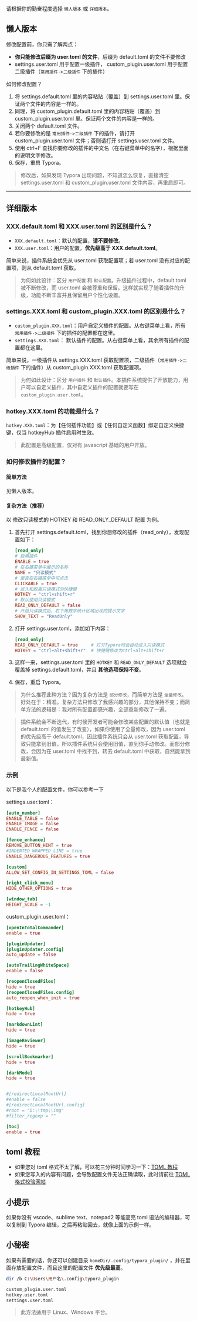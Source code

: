 请根据你的勤奋程度选择 `懒人版本` 或 `详细版本`。



## 懒人版本

修改配置前，你只需了解两点：

- **你只能修改后缀为 user.toml 的文件**，后缀为 default.toml 的文件不要修改
- settings.user.toml 用于配置一级插件， custom_plugin.user.toml 用于配置二级插件（`常用插件->二级插件` 下的插件）



如何修改配置？

1. 将 settings.default.toml 里的内容粘贴（覆盖）到 settings.user.toml 里。保证两个文件的内容是一样的。
2. 同理，将 custom_plugin.default.toml 里的内容粘贴（覆盖）到 custom_plugin.user.toml 里。保证两个文件的内容是一样的。
3. 关闭两个 default.toml 文件。
4. 若你要修改的是 `常用插件->二级插件` 下的插件，请打开 custom_plugin.user.toml 文件；否则请打开 settings.user.toml 文件。
5. 使用 ctrl+F 查找你要修改的插件的中文名（在右键菜单中的名字），根据里面的说明文字修改。
6. 保存，重启 Typora。

> 修改后，如果发现 Typora 出现问题，不知道怎么恢复，直接清空 settings.user.toml 和 custom_plugin.user.toml 文件内容，再重启即可。



----



## 详细版本

### XXX.default.toml 和 XXX.user.toml 的区别是什么？

- `XXX.default.toml`：默认的配置，**请不要修改**。
- `XXX.user.toml`：用户的配置，**优先级高于 XXX.default.toml**。

简单来说，插件系统会优先从 user.toml 获取配置项；若 user.toml 没有对应的配置项，则从 default.toml 获取。


> 为何如此设计：区分 `用户配置` 和 `默认配置`。升级插件过程中，default.toml 被不断修改，而 user.toml 会被尊重和保留。这样就实现了随着插件的升级，功能不断丰富并且保留用户个性化设置。



### settings.XXX.toml 和 custom_plugin.XXX.toml 的区别是什么？

- `custom_plugin.XXX.toml`：用户自定义插件的配置。从右键菜单上看，所有 `常用插件->二级插件` 下的插件的配置都在这里。
- `settings.XXX.toml`： 默认插件的配置。从右键菜单上看，其余所有插件的配置都在这里。

简单来说，一级插件从 settings.XXX.toml 获取配置项，二级插件（`常用插件->二级插件` 下的插件）从 custom_plugin.XXX.toml 获取配置项。

> 为何如此设计：区分 `用户插件` 和 `默认插件`。本插件系统提供了开放能力，用户可以自定义插件，其中自定义插件的配置就要写在 `custom_plugin.user.toml`。



### hotkey.XXX.toml 的功能是什么？

`hotkey.XXX.toml`：为【任何插件功能】或【任何自定义函数】绑定自定义快捷键，仅当 hotkeyHub 插件启用时生效。

> 此配置是高级配置，仅对有 javascript 基础的用户开放。



### 如何修改插件的配置？

#### 简单方法

见懒人版本。



#### 复杂方法（推荐）

以 修改只读模式的 HOTKEY 和 READ_ONLY_DEFAULT 配置 为例。

1. 首先打开 settings.default.toml，找到你想修改的插件（read_only），发现配置如下：

   ```toml
   [read_only]
   # 启用插件
   ENABLE = true
   # 在右键菜单中展示的名称
   NAME = "只读模式"
   # 是否在右键菜单中可点击
   CLICKABLE = true
   # 进入和脱离只读模式的快捷键
   HOTKEY = "ctrl+shift+r"
   # 默认使用只读模式
   READ_ONLY_DEFAULT = false
   # 开启只读模式后，右下角数字统计区域出现的提示文字
   SHOW_TEXT = "ReadOnly"
   ```

2. 打开 settings.user.toml，添加如下内容：

   ```toml
   [read_only]
   READ_ONLY_DEFAULT = true     # 打开Typora时会自动进入只读模式
   HOTKEY = "ctrl+alt+shift+r"  # 快捷键修改为ctrl+alt+shift+r
   ```

3. 这样一来，settings.user.toml 里的 `HOTKEY` 和 `READ_ONLY_DEFAULT` 选项就会覆盖掉 settings.default.toml，并且 **其他选项保持不变**。

4. 保存，重启 Typora。

> 为什么推荐此种方法？因为复杂方法是 `部分修改`，而简单方法是 `全量修改`。好处在于：精准。复杂方法只修改了我感兴趣的部分，其他保持不变；而简单方法的逻辑是：我对所有配置都感兴趣，全部重新修改了一遍。

> 插件系统会不断迭代，有时候开发者可能会修改某些配置的默认值（也就是 default.toml 的值发生了改变），如果你使用了全量修改，因为 user.toml 的优先级高于 default.toml，因此插件系统只会从 user.toml 获取配置，导致只能拿到旧值，所以插件系统只会使用旧值，直到你手动修改。而部分修改，会因为在 user.toml 中找不到，转去 default.toml 中获取，自然能拿到最新值。



### 示例

以下是我个人的配置文件，你可以参考一下

settings.user.toml：

```toml
[auto_number]
ENABLE_TABLE = false
ENABLE_IMAGE = false
ENABLE_FENCE = false

[fence_enhance]
REMOVE_BUTTON_HINT = true
#INDENTED_WRAPPED_LINE = true
ENABLE_DANGEROUS_FEATURES = true

[custom]
ALLOW_SET_CONFIG_IN_SETTINGS_TOML = false

[right_click_menu]
HIDE_OTHER_OPTIONS = true

[window_tab]
HEIGHT_SCALE = -1
```



custom_plugin.user.toml：

```toml
[openInTotalCommander]
enable = true

[pluginUpdater]
[pluginUpdater.config]
auto_update = false

[autoTrailingWhiteSpace]
enable = false

[reopenClosedFiles]
hide = true
[reopenClosedFiles.config]
auto_reopen_when_init = true

[hotkeyHub]
hide = true

[markdownLint]
hide = true

[imageReviewer]
hide = true

[scrollBookmarker]
hide = true

[darkMode]
hide = true


#[redirectLocalRootUrl]
#enable = false
#[redirectLocalRootUrl.config]
#root = "D:\\tmp\\img"
#filter_regexp = ""

[toc]
enable = true
```



## toml 教程

- 如果您对 toml 格式不太了解，可以花三分钟时间学习一下：[TOML 教程](https://toml.io/cn/v1.0.0)
- 如果您写入的内容有问题，会导致配置文件无法正确读取，此时请前往 [TOML格式校验网站](https://www.bejson.com/validators/toml_editor/)



## 小提示

如果你没有 vscode、sublime text、notepad2 等能高亮 toml 语法的编辑器，可以复制到 Typora 编辑，之后再粘贴回去，就像上面的示例一样。



## 小秘密

如果有需要的话，你还可以创建目录 `homeDir/.config/typora_plugin/` ，并在里面存放配置文件，而且这里的配置文件 **优先级最高**。

```bash
dir /b C:\Users\用户名\.config\typora_plugin

custom_plugin.user.toml
hotkey.user.toml
settings.user.toml
```

> 此方法适用于 Linux、Windows 平台。

